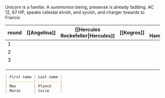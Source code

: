 
Unicorn is a familar. A summonion being, presense is already fadding. AC 12, 67 HP, speaks celestal elvish, and syvish, and charger towards to Francis

| round | [[Angelina]] | [[Hercules Rockefeller\|Hercules]] | [[Kogros]] | [[Jim Hammond\|Jim]] | [[Francis Arther\|Francis]] | E1  | E2  | E3  | E4  |
| ----- | ------------ | ---------------------------------- | ---------- | -------------------- | --------------------------- | --- | --- | --- | --- |
| 1     |              |                                    |            |                      |                             |     |     |     |     |
| 2     |              |                                    |            |                      |                             |     |     |     |     |
| 3     |              |                                    |            |                      |                             |     |     |     |     |
|       |              |                                    |            |                      |                             |     |     |     |     |
|       |              |                                    |            |                      |                             |     |     |     |     |
|       |              |                                    |            |                      |                             |     |     |     |     |


```md
| First name | Last name |
| ---------- | --------- |
| Max        | Planck    |
| Marie      | Curie     |
```

